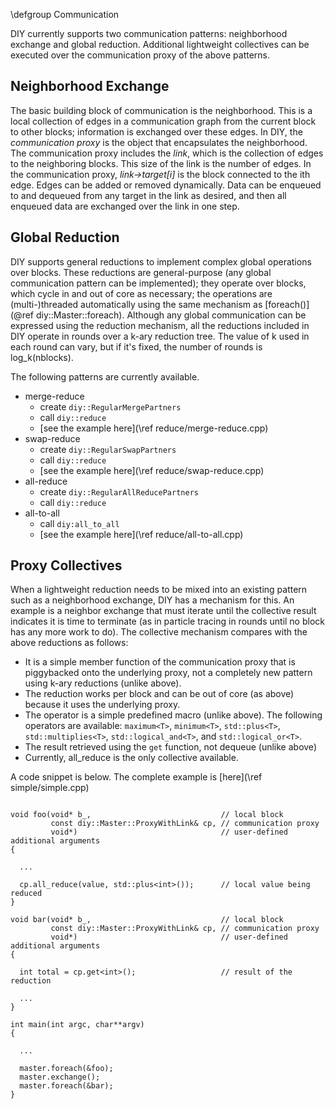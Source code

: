 \defgroup Communication

DIY currently supports two communication patterns: neighborhood exchange and global reduction. Additional lightweight collectives can be executed over the communication proxy of the above patterns.

Neighborhood Exchange
---------------------

The basic building block of communication is the neighborhood. This is a local collection of edges in a communication graph from the current block to other blocks; information is exchanged over these edges. In DIY, the *communication proxy* is the object that encapsulates the neighborhood. The communication proxy includes the *link*, which is the collection of edges to the neighboring blocks. This size of the link is the number of edges. In the communication proxy, *link->target[i]* is the block connected to the ith edge. Edges can be added or removed dynamically. Data can be enqueued to and dequeued from any target in the link as desired, and then all enqueued data are exchanged over the link in one step.

Global Reduction
----------------

DIY supports general reductions to implement complex global operations over blocks.
These reductions are general-purpose (any
global communication pattern can be implemented); they operate over blocks,
which cycle in and out of core as necessary; the
operations are (multi-)threaded automatically using the same mechanism as
[foreach()](@ref diy::Master::foreach). Although any global communication can
be expressed using the reduction mechanism, all the reductions included in DIY
operate in rounds over a k-ary reduction tree. The value of k used in each round
can vary, but if it's fixed, the number of rounds is log_k(nblocks).

The following patterns are currently available.

- merge-reduce
    - create `diy::RegularMergePartners`
    - call `diy::reduce`
    - [see the example here](\ref reduce/merge-reduce.cpp)
- swap-reduce
    - create `diy::RegularSwapPartners`
    - call `diy::reduce`
    - [see the example here](\ref reduce/swap-reduce.cpp)
- all-reduce
    - create `diy::RegularAllReducePartners`
    - call `diy::reduce`
- all-to-all
    - call `diy:all_to_all`
    - [see the example here](\ref reduce/all-to-all.cpp)

Proxy Collectives
-----------------

When a lightweight reduction needs to be mixed into an existing pattern such as a neighborhood exchange, DIY has a mechanism for this. An example is a neighbor exchange that must iterate until the collective result indicates it is time to terminate (as in particle tracing in rounds until no block has any more work to do). The collective mechanism compares with the above reductions as follows:

- It is a simple member function of the communication proxy that is piggybacked onto the underlying proxy, not a completely new pattern using k-ary reductions (unlike above).
- The reduction works per block and can be out of core (as above) because it uses the underlying proxy.
- The operator is a simple predefined macro (unlike above). The following operators are available: `maximum<T>`, `minimum<T>`, `std::plus<T>`, `std::multiplies<T>`, `std::logical_and<T>`, and `std::logical_or<T>`.
- The result retrieved using the `get` function, not dequeue (unlike above)
- Currently, all_reduce is the only collective available.

A code snippet is below. The complete example is [here](\ref simple/simple.cpp)

~~~~{.cpp}

void foo(void* b_,                             // local block
         const diy::Master::ProxyWithLink& cp, // communication proxy
         void*)                                // user-defined additional arguments
{

  ...

  cp.all_reduce(value, std::plus<int>());      // local value being reduced
}

void bar(void* b_,                             // local block
         const diy::Master::ProxyWithLink& cp, // communication proxy
         void*)                                // user-defined additional arguments
{

  int total = cp.get<int>();                   // result of the reduction

  ...
}

int main(int argc, char**argv)
{

  ...

  master.foreach(&foo);
  master.exchange();
  master.foreach(&bar);
}

~~~~
